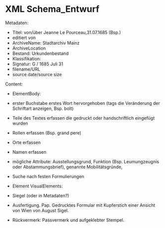 # XML Schema_Entwurf

Metadaten: 
+ Titel:  von/über Jeanne Le Pourceau,31.07.1685 (Bsp.)
+ editiert von 
+ ArchiveName: Stadtarchiv Mainz
+ ArchiveLocation 
+ Bestand: Urkundenbestand
+ Klassifikation: 
+ Signatur: G / 1685 Juli 31
+ filename/URL 
+ source date/source size

Content: 
+ ElementBody: 
+ erster Buchstabe erstes Wort hervorgehoben (tags die Veränderung der Schriftart anzeigen, Bsp. bolt)
+ Teile des Textes erfassen die gedruckt oder handschriftlich eingefügt wurden
+ Rollen erfassen (Bsp. grand pere)
+ Orte erfassen
+ Namen erfassen
+ mögliche Attribute: Ausstellungsgrund, Funktion (Bsp. Leumungzeugnis oder Abstammungsbrief), genannte Mobilitätsgründe,
+ Suche nach festen Formulierungen

+ Element VisualElements: 
+ Siegel (oder in Metadaten?) 
+ Ausfertigung. Pap. Gedrucktes Formular mit Kupferstich einer Ansicht von Wien von August Sigel. 
+ Rückvermerk: Passvermerk und aufgeklebter Stempel.


